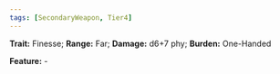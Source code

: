 ```yaml
---
tags: [SecondaryWeapon, Tier4]
---
```

**Trait:** Finesse; **Range:** Far; **Damage:** d6+7 phy; **Burden:** One-Handed

**Feature:** -
